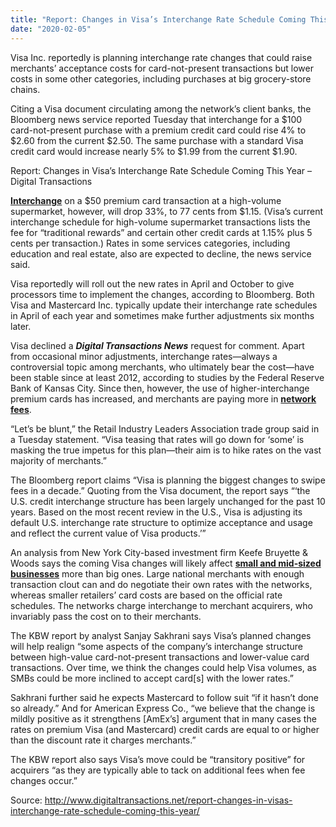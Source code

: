 ```yaml
---
title: "Report: Changes in Visa’s Interchange Rate Schedule Coming This Year"
date: "2020-02-05"
---
```


Visa Inc. reportedly is planning interchange rate changes that could raise merchants’ acceptance costs for card-not-present transactions but lower costs in some other categories, including purchases at big grocery-store chains.

Citing a Visa document circulating among the network’s client banks, the Bloomberg news service reported Tuesday that interchange for a $100 card-not-present purchase with a premium credit card could rise 4% to $2.60 from the current $2.50. The same purchase with a standard Visa credit card would increase nearly 5% to $1.99 from the current $1.90.

Report: Changes in Visa’s Interchange Rate Schedule Coming This Year – Digital Transactions

[**Interchange**](http://www.digitaltransactions.net/?s=interchange) on a $50 premium card transaction at a high-volume supermarket, however, will drop 33%, to 77 cents from $1.15. (Visa’s current interchange schedule for high-volume supermarket transactions lists the fee for “traditional rewards” and certain other credit cards at 1.15% plus 5 cents per transaction.) Rates in some services categories, including education and real estate, also are expected to decline, the news service said.

Visa reportedly will roll out the new rates in April and October to give processors time to implement the changes, according to Bloomberg. Both Visa and Mastercard Inc. typically update their interchange rate schedules in April of each year and sometimes make further adjustments six months later.

Visa declined a _**Digital Transactions News**_ request for comment. Apart from occasional minor adjustments, interchange rates—always a controversial topic among merchants, who ultimately bear the cost—have been stable since at least 2012, according to studies by the Federal Reserve Bank of Kansas City. Since then, however, the use of higher-interchange premium cards has increased, and merchants are paying more in [**network fees**](http://www.digitaltransactions.net/magazine_articles/merchants-double-whammy/).

“Let’s be blunt,” the Retail Industry Leaders Association trade group said in a Tuesday statement. “Visa teasing that rates will go down for ‘some’ is masking the true impetus for this plan—their aim is to hike rates on the vast majority of merchants.”

The Bloomberg report claims “Visa is planning the biggest changes to swipe fees in a decade.” Quoting from the Visa document, the report says “‘the U.S. credit interchange structure has been largely unchanged for the past 10 years. Based on the most recent review in the U.S., Visa is adjusting its default U.S. interchange rate structure to optimize acceptance and usage and reflect the current value of Visa products.’”

An analysis from New York City-based investment firm Keefe Bruyette & Woods says the coming Visa changes will likely affect [**small and mid-sized businesses**](http://www.digitaltransactions.net/credit-and-debit-cards-gain-ground-on-cash-for-small-purchases/) more than big ones. Large national merchants with enough transaction clout can and do negotiate their own rates with the networks, whereas smaller retailers’ card costs are based on the official rate schedules. The networks charge interchange to merchant acquirers, who invariably pass the cost on to their merchants.

The KBW report by analyst Sanjay Sakhrani says Visa’s planned changes will help realign “some aspects of the company’s interchange structure between high-value card-not-present transactions and lower-value card transactions. Over time, we think the changes could help Visa volumes, as SMBs could be more inclined to accept card\[s\] with the lower rates.”

Sakhrani further said he expects Mastercard to follow suit “if it hasn’t done so already.” And for American Express Co., “we believe that the change is mildly positive as it strengthens \[AmEx’s\] argument that in many cases the rates on premium Visa (and Mastercard) credit cards are equal to or higher than the discount rate it charges merchants.”

The KBW report also says Visa’s move could be “transitory positive” for acquirers “as they are typically able to tack on additional fees when fee changes occur.”

Source: http://www.digitaltransactions.net/report-changes-in-visas-interchange-rate-schedule-coming-this-year/
